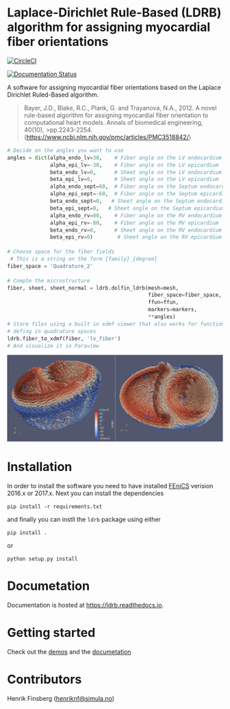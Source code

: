 # Laplace-Dirichlet Rule-Based (LDRB) algorithm for assigning myocardial fiber orientations

[![CircleCI](https://circleci.com/gh/finsberg/ldrb.svg?style=shield)](https://circleci.com/gh/finsberg/ldrb)

[![Documentation Status](https://readthedocs.org/projects/ldrb/badge/?version=latest)](https://ldrb.readthedocs.io/en/latest/?badge=latest)


A software for assigning myocardial fiber orientations based on the Laplace Dirichlet Ruled-Based algorithm.

> Bayer, J.D., Blake, R.C., Plank, G. and Trayanova, N.A., 2012.
> A novel rule-based algorithm for assigning myocardial fiber orientation
>to computational heart models. Annals of biomedical engineering, 40(10), >pp.2243-2254.(https://www.ncbi.nlm.nih.gov/pmc/articles/PMC3518842/)

```python
# Decide on the angles you want to use
angles = dict(alpha_endo_lv=30,    # Fiber angle on the LV endocardium
              alpha_epi_lv=-30,    # Fiber angle on the LV epicardium
              beta_endo_lv=0,      # Sheet angle on the LV endocardium
              beta_epi_lv=0,       # Sheet angle on the LV epicardium
              alpha_endo_sept=60,  # Fiber angle on the Septum endocardium
              alpha_epi_sept=-60,  # Fiber angle on the Septum epicardium
              beta_endo_sept=0,   # Sheet angle on the Septum endocardium
              beta_epi_sept=0,   # Sheet angle on the Septum epicardium
              alpha_endo_rv=80,    # Fiber angle on the RV endocardium
              alpha_epi_rv=-80,    # Fiber angle on the RV epicardium
              beta_endo_rv=0,      # Sheet angle on the RV endocardium
              beta_epi_rv=0)        # Sheet angle on the RV epicardium

# Choose space for the fiber fields
 # This is a string on the form {family}_{degree}
fiber_space = 'Quadrature_2'

# Compte the microstructure
fiber, sheet, sheet_normal = ldrb.dolfin_ldrb(mesh=mesh,
                                              fiber_space=fiber_space,
                                              ffun=ffun,
                                              markers=markers,
                                              **angles)
# Store files using a built in xdmf viewer that also works for functions
# defing in quadrature spaces
ldrb.fiber_to_xdmf(fiber, 'lv_fiber')
# And visualize it in Paraview
```

![](docs/source/_static/figures/biv_fiber.png)

# Installation
In order to install the software you need to have installed [FEniCS](https://fenicsproject.org) verision 2016.x or 2017.x.
Next you can install the dependencies
```
pip install -r requirements.txt
```
and finally you can instll the `ldrb` package using either

```shell
pip install .
```
or
```shell
python setup.py install
```

# Documetation
Documentation is hosted at https://ldrb.readthedocs.io.

# Getting started
Check out the [demos](demos) and the [documetation](https://ldrb.readthedocs.io)

# Contributors
Henrik Finsberg (henriknf@simula.no)

